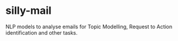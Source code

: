 # silly-mail
NLP models to analyse emails for Topic Modelling, Request to Action identification and other tasks.
